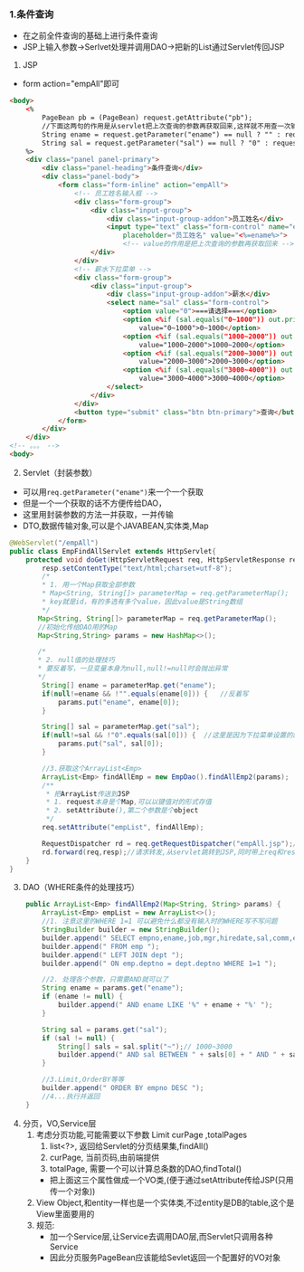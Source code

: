 ### 1.条件查询
- 在之前全件查询的基础上进行条件查询
- JSP上输入参数->Serlvet处理并调用DAO->把新的List通过Servlet传回JSP
1. JSP
- form action="empAll"即可
```html
<body>
	<%
	    PageBean pb = (PageBean) request.getAttribute("pb");
        //下面这两句的作用是从servlet把上次查询的参数再获取回来,这样就不用查一次输入一次了
	    String ename = request.getParameter("ename") == null ? "" : request.getParameter("ename");
	    String sal = request.getParameter("sal") == null ? "0" : request.getParameter("sal");
	%>
    <div class="panel panel-primary">
		<div class="panel-heading">条件查询</div>
		<div class="panel-body">
			<form class="form-inline" action="empAll">
                <!-- 员工姓名输入框 -->
				<div class="form-group">
					<div class="input-group">
						<div class="input-group-addon">员工姓名</div>
						<input type="text" class="form-control" name="ename"
							placeholder="员工姓名" value="<%=ename%>">
                            <!-- value的作用是把上次查询的参数再获取回来 -->
					</div>
				</div>
				<!-- 薪水下拉菜单 -->
				<div class="form-group">
					<div class="input-group">
						<div class="input-group-addon">薪水</div>
						<select name="sal" class="form-control">
							<option value="0">===请选择===</option>
							<option <%if (sal.equals("0~1000")) out.print("selected");%>
								value="0~1000">0~1000</option>
							<option <%if (sal.equals("1000~2000")) out.print("selected");%>
								value="1000~2000">1000~2000</option>
							<option <%if (sal.equals("2000~3000")) out.print("selected");%>
								value="2000~3000">2000~3000</option>
							<option <%if (sal.equals("3000~4000")) out.print("selected");%>
								value="3000~4000">3000~4000</option>
						</select>
					</div>
				</div>
                <button type="submit" class="btn btn-primary">查询</button>
			</form>
		</div>
	</div>
<!-- 。。。 -->
<body>
``` 

2. Servlet（封装参数）
- 可以用`req.getParameter("ename")`来一个一个获取
- 但是一个一个获取的话不方便传给DAO，
- 这里用封装参数的方法一并获取，一并传输
- DTO,数据传输对象,可以是个JAVABEAN,实体类,Map
```java
@WebServlet("/empAll")
public class EmpFindAllServlet extends HttpServlet{
    protected void doGet(HttpServletRequest req, HttpServletResponse resp) throws ServletException, IOException {
	    resp.setContentType("text/html;charset=utf-8");
        /*
        * 1. 用一个Map获取全部参数
        * Map<String, String[]> parameterMap = req.getParameterMap();
        * key就是id，有的多选有多个value，因此value是String数组
        */
       Map<String, String[]> parameterMap = req.getParameterMap();
       //初始化传给DAO用的Map
       Map<String,String> params = new HashMap<>(); 

       /*
       * 2. null值的处理技巧
       * 要反着写，一旦变量本身为null,null!=null时会抛出异常
       */
        String[] ename = parameterMap.get("ename");
		if(null!=ename && !"".equals(ename[0])) {   //反着写
			params.put("ename", ename[0]);
		}

        String[] sal = parameterMap.get("sal");
		if(null!=sal && !"0".equals(sal[0])) {  //这里是因为下拉菜单设置的默认值是0
			params.put("sal", sal[0]);
		}

	    //3.获取这个ArrayList<Emp>
	    ArrayList<Emp> findAllEmp = new EmpDao().findAllEmp2(params);
	    /**
	     * 把ArrayList传送到JSP 
	     * 1. request本身是个Map,可以以键值对的形式存值
	     * 2. setAttribute(),第二个参数是个object
	     */
	    req.setAttribute("empList", findAllEmp);

	    RequestDispatcher rd = req.getRequestDispatcher("empAll.jsp");//获取req的转发对象
	    rd.forward(req,resp);//请求转发,从servlet跳转到JSP,同时带上req和resp两个对象
    }
}
```
3. DAO（WHERE条件的处理技巧）
```java
	public ArrayList<Emp> findAllEmp2(Map<String, String> params) {
		ArrayList<Emp> empList = new ArrayList<>();
		//1. 注意这里的WHERE 1=1 可以避免什么都没有输入时的WHERE写不写问题
		StringBuilder builder = new StringBuilder();
		builder.append(" SELECT empno,ename,job,mgr,hiredate,sal,comm,emp.deptno,dname,loc ");
		builder.append(" FROM emp ");
		builder.append(" LEFT JOIN dept ");
        builder.append(" ON emp.deptno = dept.deptno WHERE 1=1 ");

        //2. 处理各个参数，只需要AND就可以了
        String ename = params.get("ename");
		if (ename != null) {
			builder.append(" AND ename LIKE '%" + ename + "%' ");
		}

		String sal = params.get("sal");
		if (sal != null) {
			String[] sals = sal.split("~");// 1000~3000
			builder.append(" AND sal BETWEEN " + sals[0] + " AND " + sals[1] + " ");
		}

        //3.Limit,OrderBY等等
        builder.append(" ORDER BY empno DESC ");
        //4...执行并返回
    }
```
4. 分页，VO,Service层
	1. 考虑分页功能,可能需要以下参数 Limit curPage ,totalPages
		1. list<?>, 返回给Servlet的分页结果集,findAll()
		2. curPage, 当前页码,由前端提供
		3. totalPage, 需要一个可以计算总条数的DAO,findTotal()
		- 把上面这三个属性做成一个VO类,(便于通过setAttribute传给JSP(只用传一个对象))
	2. View Object,和entity一样也是一个实体类,不过entity是DB的table,这个是View里面要用的
	3. 规范:
		- 加一个Service层,让Service去调用DAO层,而Servlet只调用各种Service
		- 因此分页服务PageBean应该能给Sevlet返回一个配置好的VO对象